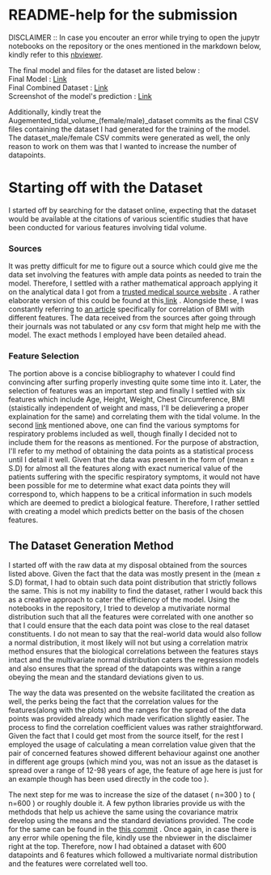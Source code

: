 # README-help for the submission

DISCLAIMER :: In case you encouter an error while trying to open the jupytr notebooks on the repository or the ones mentioned in the markdown below, kindly refer to this [nbviewer](https://nbviewer.org/github/himeshps/Tidal_Volume_Submission_230478/tree/main/).

The final model and files for the dataset are listed below : <br>
Final Model : [Link](https://github.com/himeshps/Tidal_Volume_Submission_230478/blob/main/TidalVolume_Final_Model.ipynb) <br>
Final Combined Dataset : [Link](https://github.com/himeshps/Tidal_Volume_Submission_230478/blob/main/FinalCombinedDataset.csv) <br>
Screenshot of the model's prediction : [Link](https://github.com/himeshps/Tidal_Volume_Submission_230478/blob/main/Model%20Working%20Screenshot.png) <br>

Additionally, kindly treat the Augemented_tidal_volume_(female/male)_dataset commits as the final CSV files containing the dataset I had generated for the training of the model. The dataset_male/female CSV commits were generated as well, the only reason to work on them was that I wanted to increase the number of datapoints.

<h1>Starting off with the Dataset</h1>

I started off by searching for the dataset online, expecting that the dataset would be available at the citations of various scientific studies that have been conducted for various features involving tidal volume.

<h3>Sources</h3>

It was pretty difficult for me to figure out a source which could give me the data set involving the features with ample data points as needed to train the model. Therefore, I settled with a rather mathematical approach applying it on the analytical data I got from a [trusted medical source website](https://www.sciencedirect.com/science/article/pii/S1746809422003238?via%3Dihub) . A rather elaborate version of this could be found at this[ link](https://journals.lww.com/md-journal/fulltext/2023/11240/a_prospective_study_on_the_precision_of_height.32.aspx#) . Alongside these, I was constantly referring to [an article](https://www.researchgate.net/figure/CORRELATIONS-BETWEEN-BODY-HEIGHT-BODY-WEIGHT-BMI-AND-TSF_tbl2_26724686) specifically for correlation of BMI with different features. The data received from the sources after going through their journals was not tabulated or any csv form that might help me with the model. The exact methods I employed have been detailed ahead.

<h3>Feature Selection</h3>

The portion above is a concise bibliography to whatever I could find convincing after surfing properly investing quite some time into it. Later, the selection of features was an important step and finally I settled with six features which include Age, Height, Weight, Chest Circumference, BMI (staistically independent of weight and mass, I'll be delievering a proper explaination for the same) and correlating them with the tidal volume. In the second [link](https://journals.lww.com/md-journal/fulltext/2023/11240/a_prospective_study_on_the_precision_of_height.32.aspx#) mentioned above, one can find the various symptoms for respiratory problems included as well, though finally I decided not to include them for the reasons as mentioned. For the purpose of abstraction, I'll refer to my method of obtaining the data points as a statistical process until I detail it well. Given that the data was present in the form of (mean ± S.D) for almost all the features along with exact numerical value of the patients suffering with the specific respiratory symptoms, it would not have been possible for me to determine what exact data points they will correspond to, which happens to be a critical information in such models which are deemed to predict a biological feature. Therefore, I rather settled with creating a model which predicts better on the basis of the chosen features.

<h2>The Dataset Generation Method</h2>

I started off with the raw data at my disposal obtained from the sources listed above. Given the fact that the data was mostly present in the (mean ± S.D) format, I had to obtain such data point distribution that strictly follows the same. This is not my inability to find the dataset, rather I would back this as a creative approach to cater the efficiency of the model. Using the notebooks in the repository, I tried to develop a mutivariate normal distribution such that all the features were correlated with one another so that I could ensure that the each data point was close to the real dataset constituents. I do not mean to say that the real-world data would also follow a normal distribution, it most likely will not but using a correlation matrix method ensures that the biological correlations between the features stays intact and the multivariate normal distribution caters the regression models and also ensures that the spread of the datapoints was within a range obeying the mean and the standard deviations given to us. 

The way the data was presented on the website facilitated the creation as well, the perks being the fact that the correlation values for the features(along with the plots) and the ranges for the spread of the data points was provided already which made verification slightly easier. The process to find the correlation coefficient values was rather straightforward. Given the fact that I could get most from the source itself, for the rest I employed the usage of calculating a mean correlation value given that the pair of concerned features showed different behaviour against one another in different age groups (which mind you, was not an issue as the dataset is spread over a range of 12-98 years of age, the feature of age here is just for an example though has been used directly in the code too ).

The next step for me was to increase the size of the dataset ( n=300 ) to ( n=600 ) or roughly double it. A few python libraries provide us with the methdods that help us achieve the same using the covariance matrix develop using the means and the standard deviations provided. The code for the same can be found in the [this commit](https://github.com/himeshps/Tidal_Volume_Submission_230478/blob/main/FinalAugmentedMaleDatasetGenerator.ipynb) . Once again, in case there is any error while opening the file, kindly use the nbviewer in the disclaimer right at the top. Therefore, now I had obtained a dataset with 600 datapoints and 6 features which followed a multivariate normal distribution and the features were correlated well too.
